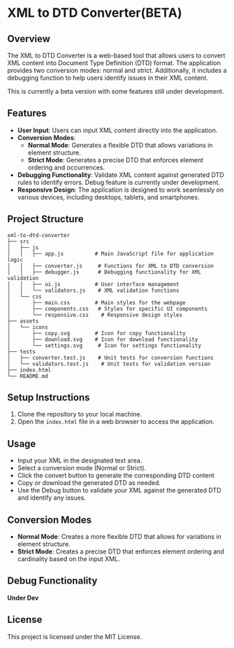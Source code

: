 # XML to DTD Converter(BETA)

## Overview
The XML to DTD Converter is a web-based tool that allows users to convert XML content into Document Type Definition (DTD) format. The application provides two conversion modes: normal and strict. Additionally, it includes a debugging function to help users identify issues in their XML content.

This is currently a beta version with some features still under development.

## Features
- **User Input**: Users can input XML content directly into the application.
- **Conversion Modes**: 
    - **Normal Mode**: Generates a flexible DTD that allows variations in element structure.
    - **Strict Mode**: Generates a precise DTD that enforces element ordering and occurrences.
- **Debugging Functionality**: Validate XML content against generated DTD rules to identify errors. Debug feature is currently under development.
- **Responsive Design**: The application is designed to work seamlessly on various devices, including desktops, tablets, and smartphones.

## Project Structure
```
xml-to-dtd-converter
├── src
│   ├── js
│   │   ├── app.js          # Main JavaScript file for application logic
│   │   ├── converter.js     # Functions for XML to DTD conversion
│   │   ├── debugger.js      # Debugging functionality for XML validation
│   │   ├── ui.js           # User interface management
│   │   └── validators.js    # XML validation functions
│   └── css
│       ├── main.css        # Main styles for the webpage
│       ├── components.css   # Styles for specific UI components
│       └── responsive.css    # Responsive design styles
├── assets
│   └── icons
│       ├── copy.svg        # Icon for copy functionality
│       ├── download.svg    # Icon for download functionality
│       └── settings.svg     # Icon for settings functionality
├── tests
│   ├── converter.test.js    # Unit tests for conversion functions
│   └── validators.test.js    # Unit tests for validation version 
├── index.html
└── README.md
```

## Setup Instructions
1. Clone the repository to your local machine.
2. Open the `index.html` file in a web browser to access the application.

## Usage
- Input your XML in the designated text area.
- Select a conversion mode (Normal or Strict).
- Click the convert button to generate the corresponding DTD content
- Copy or download the generated DTD as needed.
- Use the Debug button to validate your XML against the generated DTD and identify any issues.

## Conversion Modes
- **Normal Mode**: Creates a more flexible DTD that allows for variations in element structure.
- **Strict Mode**: Creates a precise DTD that enforces element ordering and cardinality based on the input XML.

## Debug Functionality
**Under Dev**

## License
This project is licensed under the MIT License.